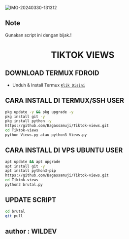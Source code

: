 <img src="https://i.ibb.co/s3M45mF/IMG-20240330-131312.jpg" alt="IMG-20240330-131312" border="0"></a>

## Note
Gunakan script ini dengan bijak.!

<h1 align="center">TIKTOK VIEWS </h1>


## DOWNLOAD TERMUX FDROID
* Unduh & Install Termux [`Klik Disini`](https://f-droid.org/repo/com.termux_118.apk)

## CARA INSTALL DI TERMUX/SSH USER
```bash
pkg update -y && pkg upgrade -y
pkg install git -y
pkg install python -y
https://github.com/Bagassamuji/Tiktok-views.git
cd Tiktok-views
python Views.py atau python3 Views.py
```

## CARA INSTALL DI VPS UBUNTU USER
```bash
apt update && apt upgrade
apt install git -y
apt install python3-pip
https://github.com/Bagassamuji/Tiktok-views.git
cd Tiktok-views
python3 brutal.py
```

## UPDATE SCRIPT
```bash
cd brutal
git pull
```
## author : WILDEV
